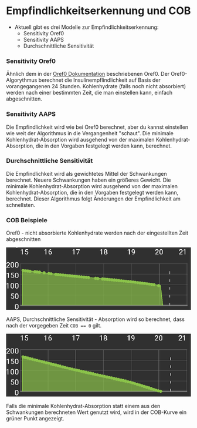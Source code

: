 # Empfindlichkeitserkennung und COB

* Aktuell gibt es drei Modelle zur Empfindlichkeitserkennung: 
  * Sensitivity Oref0
  * Sensitivity AAPS
  * Durchschnittliche Sensitivität

### Sensitivity Oref0

Ähnlich dem in der [Oref0 Dokumentation](https://openaps.readthedocs.io/en/2017-05-21/docs/walkthrough/phase-4/advanced-features.html) beschriebenen Oref0. Der Oref0-Algorythmus berechnet die Insulinempflindlichkeit auf Basis der vorangegangenen 24 Stunden. Kohlenhydrate (falls noch nicht absorbiert) werden nach einer bestimmten Zeit, die man einstellen kann, einfach abgeschnitten.

### Sensitivity AAPS

Die Empfindlichkeit wird wie bei Oref0 berechnet, aber du kannst einstellen wie weit der Algorithmus in die Vergangenheit "schaut". Die minimale Kohlenhydrat-Absorption wird ausgehend von der maximalen Kohlenhydrat-Absorption, die in den Vorgaben festgelegt werden kann, berechnet.

### Durchschnittliche Sensitivität

Die Empfindlichkeit wird als gewichtetes Mittel der Schwankungen berechnet. Neuere Schwankungen haben ein größeres Gewicht. Die minimale Kohlenhydrat-Absorption wird ausgehend von der maximalen Kohlenhydrat-Absorption, die in den Vorgaben festgelegt werden kann, berechnet. Dieser Algorithmus folgt Änderungen der Empfindlichkeit am schnellsten.

### COB Beispiele

Oref0 - nicht absorbierte Kohlenhydrate werden nach der eingestellten Zeit abgeschnitten

![COB nach oref0](../images/cob_oref0.png)

AAPS, Durchschnittliche Sensitivität - Absorption wird so berechnet, dass nach der vorgegeben Zeit `COB == 0` gilt.

![COB nach AAPS](../images/cob_aaps.png)

Falls die minimale Kohlenhydrat-Absorption statt einem aus den Schwankungen berechneten Wert genutzt wird, wird in der COB-Kurve ein grüner Punkt angezeigt.